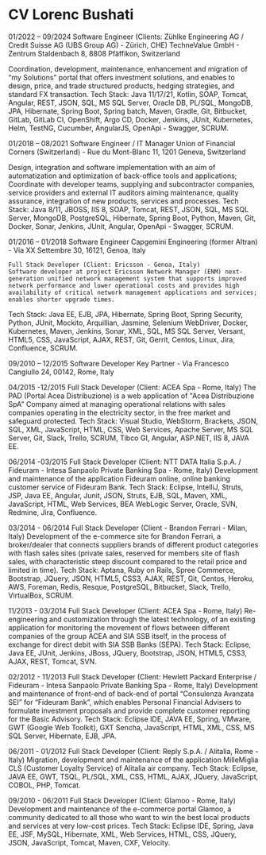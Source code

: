 # CV Lorenc Bushati

	
01/2022 – 09/2024	Software Engineer (Clients: Zühlke Engineering AG / Credit Suisse AG (UBS Group AG) - Zürich, CHE)
	TechneValue GmbH - Zentrum Staldenbach 8, 8808 Pfäffikon, Switzerland

Coordination, development, maintenance, enhancement and migration of “my Solutions” portal that offers investment solutions, and enables to design, price, and trade structured products, hedging strategies, and standard FX transaction.
Tech Stack: Java 11/17/21, Kotlin, SOAP, Tomcat, Angular, REST, JSON, SQL, MS SQL Server, Oracle DB, PL/SQL, MongoDB, JPA, Hibernate, Spring Boot, Spring batch, Maven, Gradle, Git, Bitbucket, GitLab, GitLab CI, OpenShift, Argo CD, Docker, Jenkins, JUnit, Kubernetes, Helm, TestNG, Cucumber, AngularJS, OpenApi - Swagger, SCRUM.  

01/2018 – 08/2021	Software Engineer / IT Manager
	Union of Financial Corners (Switzerland) - Rue du Mont-Blanc 11, 1201 Geneva, Switzerland

Design, integration and software implementation with an aim of automatization and optimization of back-office tools and applications; Coordinate with developer teams, supplying and subcontractor companies, service providers and external IT auditors aiming maintenance, quality assurance, integration of new products, services and processes.
Tech Stack: Java 8/11, JBOSS, IIS 8, SOAP, Tomcat, REST, JSON, SQL, MS SQL Server, MongoDB, PostgreSQL, Hibernate, Spring Boot, Python, Maven, Git, Docker, Sonar, Jenkins, JUnit, Angular, OpenApi - Swagger, SCRUM.
 

01/2016 – 01/2018	Software Engineer
	Capgemini Engineering (former Altran) - Via XX Settembre 30, 16121, Genoa, Italy

	Full Stack Developer (Client: Ericsson - Genoa, Italy)
	Software developer at project Ericsson Network Manager (ENM) next-generation unified network management system that supports improved network performance and lower operational costs and provides high availability of critical network management applications and services; enables shorter upgrade times.
Tech Stack: Java EE, EJB, JPA, Hibernate, Spring Boot, Spring Security, Python, JUnit, Mockito, Arquillian, Jasmine, Selenium WebDriver, Docker, Kubernetes, Maven, Jenkins, Sonar, XML, SQL, MS SQL Server, Versant, HTML5, CSS, JavaScript, AJAX, REST, Git, Gerrit, Centos, Linux, Jira, Confluence, SCRUM.
 

09/2010 – 12/2015	Software Developer
	Key Partner - Via Francesco Cangiullo 24, 00142, Rome, Italy

 04/2015 -12/2015	Full Stack Developer (Client: ACEA Spa - Rome, Italy)
	The PAD (Portal Acea Distribuzione) is a web application of "Acea Distribuzione SpA" Company aimed at managing operational relations with sales companies operating in the electricity sector, in the free market and safeguard protected.
Tech Stack: Visual Studio, WebStorm, Brackets, JSON, SQL, XML, JavaScript, HTML, CSS, Web Services, Apache Server, MS SQL Server, Git, Slack, Trello, SCRUM, Tibco GI, Angular, ASP.NET, IIS 8, JAVA EE.

06/2014 -03/2015	Full Stack Developer (Client: NTT DATA Italia S.p.A. / Fideuram - Intesa Sanpaolo Private Banking Spa - Rome, Italy)
	Development and maintenance of the application Fideuram online, online banking customer service of Fideuram Bank.
Tech Stack: Eclipse, IntelliJ, Struts, JSP, Java EE, Angular, Junit, JSON, Struts, EJB, SQL, Maven, XML, JavaScript, HTML, Web Services, BEA WebLogic Server, Oracle, SVN, Redmine, Jira, Confluence.


03/2014 - 06/2014 	Full Stack Developer (Client - Brandon Ferrari - Milan, Italy)
	Development of the e-commerce site for Brandon Ferrari, a broker/dealer that connects suppliers brands of different product categories with flash sales sites (private sales, reserved for members site of flash sales, with characteristic steep discount compared to the retail price and limited in time).
Tech Stack: Aptana, Ruby on Rails, Spree Commerce, Bootstrap, JQuery, JSON, HTML5, CSS3, AJAX, REST, Git, Centos, Heroku, AWS, Foreman, Redis, Resque, PostgreSQL, Bitbucket, Slack, Trello, VirtualBox, SCRUM.

11/2013 - 03/2014	Full Stack Developer (Client: ACEA Spa - Rome, Italy)
	Re-engineering and customization through the latest technology, of an existing application for
monitoring the movement of flows between different companies of the group ACEA and SIA SSB itself, in the process of exchange for direct debit with SIA SSB Banks (SEPA).
Tech Stack: Eclipse, Java EE, JUnit, Jenkins, JBoss, JQuery, Bootstrap, JSON, HTML5, CSS3, AJAX, REST, Tomcat, SVN.

02/2012 - 11/2013	Full Stack Developer (Client: Hewlett Packard Enterprise / Fideuram - Intesa Sanpaolo Private Banking Spa - Rome, Italy)
	Development and maintenance of front-end of back-end of portal “Consulenza Avanzata SEI” for “Fideuram Bank”, which enables Personal Financial Advisers to formulate investment proposals and provide complete customer reporting for the Basic Advisory.
Tech Stack: Eclipse IDE, JAVA EE, Spring, VMware, GWT (Google Web Toolkit), GXT Sencha, JavaScript, HTML, XML, CSS, MS SQL Server, Hibernate, EJB, JPA.

06/2011 - 01/2012 	Full Stack Developer (Client: Reply S.p.A. / Alitalia, Rome - Italy)
	Migration, development and maintenance of the application MilleMiglia CLS (Customer Loyalty Service) of Alitalia air company.
Tech Stack: Eclipse, JAVA EE, GWT, TSQL, PL/SQL, XML, CSS, HTML, AJAX, JQuery, JavaScript, COBOL, PHP, Tomcat.

09/2010 - 06/2011	Full Stack Developer (Client: Glamoo - Rome, Italy)
	Development and maintenance of the e-commerce portal Glamoo, a community dedicated to all those who want to win the best local products and services at very low-cost prices.
Tech Stack: Eclipse IDE, Spring, Java EE, JSF, MySQL, Hibernate, XML, Web Services, HTML, CSS, JQuery, JSON, JavaScript, Tomcat, Maven, CXF, Velocity.
